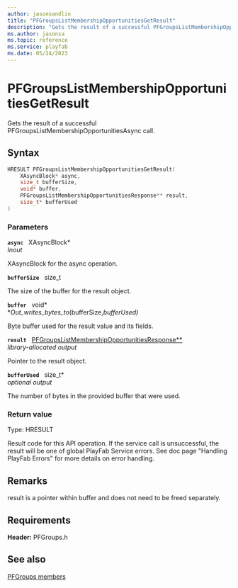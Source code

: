 ```yaml
---
author: jasonsandlin
title: "PFGroupsListMembershipOpportunitiesGetResult"
description: "Gets the result of a successful PFGroupsListMembershipOpportunitiesAsync call."
ms.author: jasonsa
ms.topic: reference
ms.service: playfab
ms.date: 05/24/2023
---
```


# PFGroupsListMembershipOpportunitiesGetResult  

Gets the result of a successful PFGroupsListMembershipOpportunitiesAsync call.  

## Syntax  
  
```cpp
HRESULT PFGroupsListMembershipOpportunitiesGetResult(  
    XAsyncBlock* async,  
    size_t bufferSize,  
    void* buffer,  
    PFGroupsListMembershipOpportunitiesResponse** result,  
    size_t* bufferUsed  
)  
```  
  
### Parameters  
  
**`async`** &nbsp; XAsyncBlock*  
*_Inout_*  
  
XAsyncBlock for the async operation.  
  
**`bufferSize`** &nbsp; size_t  
  
The size of the buffer for the result object.  
  
**`buffer`** &nbsp; void*  
*_Out_writes_bytes_to_(bufferSize,*bufferUsed)*  
  
Byte buffer used for the result value and its fields.  
  
**`result`** &nbsp; [PFGroupsListMembershipOpportunitiesResponse**](../../pfgroupstypes/structs/pfgroupslistmembershipopportunitiesresponse.md)  
*library-allocated output*  
  
Pointer to the result object.  
  
**`bufferUsed`** &nbsp; size_t*  
*optional output*  
  
The number of bytes in the provided buffer that were used.  
  
  
### Return value
Type: HRESULT
  
Result code for this API operation. If the service call is unsuccessful, the result will be one of global PlayFab Service errors. See doc page "Handling PlayFab Errors" for more details on error handling.
  
## Remarks  
  
result is a pointer within buffer and does not need to be freed separately.
  
## Requirements  
  
**Header:** PFGroups.h
  
## See also  
[PFGroups members](../pfgroups_members.md)  

  
  
